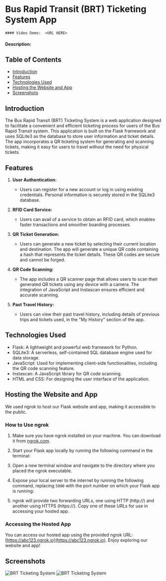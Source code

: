 # Bus Rapid Transit (BRT) Ticketing System App
    #### Video Demo:  <URL HERE>
#### Description:

## Table of Contents
- [Introduction](#introduction)
- [Features](#features)
- [Technologies Used](#technologies-used)
- [Hosting the Website and App](#technologies-used)
- [Screenshots](#screenshots)

## Introduction
The Bus Rapid Transit (BRT) Ticketing System is a web application designed to facilitate a convenient and efficient ticketing process for users of the Bus Rapid Transit system. This application is built on the Flask framework and uses SQLite3 as the database to store user information and ticket details. The app incorporates a QR ticketing system for generating and scanning tickets, making it easy for users to travel without the need for physical tickets.

## Features
1. **User Authentication:**
   - Users can register for a new account or log in using existing credentials. Personal information is securely stored in the SQLite3 database.

2. **RFID Card Service:**
   - Users can avail of a service to obtain an RFID card, which enables faster transactions and smoother boarding processes.

3. **QR Ticket Generation:**
   - Users can generate a new ticket by selecting their current location and destination. The app will generate a unique QR code containing a hash that represents the ticket details. These QR codes are secure and cannot be forged.

4. **QR Code Scanning:**
   - The app includes a QR scanner page that allows users to scan their generated QR tickets using any device with a camera. The integration of JavaScript and Instascan ensures efficient and accurate scanning.

5. **Past Travel History:**
   - Users can view their past travel history, including details of previous trips and tickets used, in the "My History" section of the app.

## Technologies Used
- Flask: A lightweight and powerful web framework for Python.
- SQLite3: A serverless, self-contained SQL database engine used for data storage.
- JavaScript: Used for implementing client-side functionalities, including the QR code scanning feature.
- Instascan: A JavaScript library for QR code scanning.
- HTML and CSS: For designing the user interface of the application.
## Hosting the Website and App

We used ngrok to host our Flask website and app, making it accessible to the public.

### How to Use ngrok

1. Make sure you have ngrok installed on your machine. You can download it from [ngrok.com](https://ngrok.com/download).

2. Start your Flask app locally by running the following command in the terminal:

3. Open a new terminal window and navigate to the directory where you placed the ngrok executable.

4. Expose your local server to the internet by running the following command, replacing `5000` with the port number on which your Flask app is running:


5. ngrok will provide two forwarding URLs, one using HTTP (http://) and another using HTTPS (https://). Copy one of these URLs for use in accessing your hosted app.

### Accessing the Hosted App

You can access our hosted app using the provided ngrok URL: [https://abc123.ngrok.io](https://abc123.ngrok.io). Enjoy exploring our website and app!


## Screenshots
![BRT Ticketing System](https://github.com/sameer693/qr_ticketing-sys/assets/113182835/9232237b-a554-4bd5-b03a-3a86539012d6)
![BRT Ticketing System](https://github.com/sameer693/qr_ticketing-sys/assets/113182835/eedb3b54-97b5-433e-b31d-eb5d87d45f6d)

